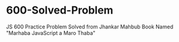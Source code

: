 # 600-Solved-Problem
JS 600 Practice Problem Solved from Jhankar Mahbub Book Named "Marhaba JavaScript a Maro Thaba"
